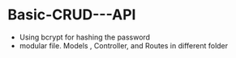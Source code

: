 # Basic-CRUD---API
- Using bcrypt for hashing the password
- modular file. Models , Controller, and Routes in different folder
